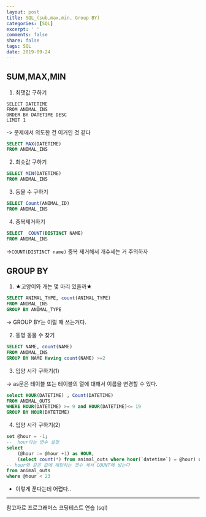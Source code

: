 ```yaml
---
layout: post
title: SQL_(sub,max,min, Group BY)
categories: [SQL]
excerpt: ' '
comments: false
share: false
tags: SQL
date: 2019-09-24
---
```


## SUM,MAX,MIN

1. 최댓값 구하기

```mysql
SELECT DATETIME
FROM ANIMAL_INS
ORDER BY DATETIME DESC
LIMIT 1
```

-> 문제에서 의도한 건 이거인 것 같다

```sql
SELECT MAX(DATETIME)
FROM ANIMAL_INS
```

2. 최솟값 구하기

```sql
SELECT MIN(DATETIME)
FROM ANIMAL_INS
```

3. 동물 수 구하기

```sql
SELECT Count(ANIMAL_ID)
FROM ANIMAL_INS
```

4. 중복제거하기

```sql
SELECT  COUNT(DISTINCT NAME)
FROM ANIMAL_INS
```

->`COUNT(DISTINCT name)`
중복 제거해서 개수세는 거 주의하자

## GROUP BY

1. ★고양이와 개는 몇 마리 있을까★

```sql
SELECT ANIMAL_TYPE, count(ANIMAL_TYPE)
FROM ANIMAL_INS
GROUP BY ANIMAL_TYPE
```

-> GROUP BY는 이럴 때 쓰는거다.

2. 동명 동물 수 찾기

```sql
SELECT NAME, count(NAME)
FROM ANIMAL_INS
GROUP BY NAME Having count(NAME) >=2
```

3. 입양 시각 구하기(1)

-> as문은 테이블 또는 테이블의 열에 대해서 이름을 변경할 수 있다.

```sql
select HOUR(DATETIME) , Count(DATETIME)
FROM ANIMAL_OUTS
WHERE HOUR(DATETIME) >= 9 and HOUR(DATETIME)<= 19
GROUP BY HOUR(DATETIME)
```

4. 입양 시각 구하기(2)

```sql
set @hour = -1;
--  hour라는 변수 설정
select
    (@hour := @hour +1) as HOUR,
    (select count(*) from animal_outs where hour(`datetime`) = @hour) as `COUNT`
-- hour와 같은 값에 해당하는 갯수 세서 COUNT에 넣는다
from animal_outs
where @hour < 23
```

- 이렇게 푼다는데 어렵다..

---

참고자료
프로그래머스 코딩테스트 연습 (sql)
